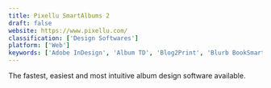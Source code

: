 ```yaml
---
title: Pixellu SmartAlbums 2
draft: false 
website: https://www.pixellu.com/
classification: ['Design Softwares']
platform: ['Web']
keywords: ['Adobe InDesign', 'Album TD', 'Blog2Print', 'Blurb BookSmart', 'Fundy Designer', 'GIMP', 'Laidout', 'Lulu', 'LumaPix FotoFusion', 'MagCloud', 'Moments Designer', 'MountainsMap', 'PixelStyle', 'Scribus', 'Swift Publisher', 'VivaDesigner']
---
```

The fastest, easiest and most intuitive album design software available.